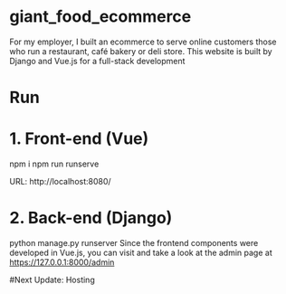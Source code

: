 # giant_food_ecommerce
For my employer, I built an ecommerce to serve online customers those who run a restaurant, café bakery or deli store. This website is built by Django and Vue.js for a full-stack development

# Run

# 1. Front-end (Vue)

npm i
npm run runserve

URL: http://localhost:8080/

# 2. Back-end (Django)

python manage.py runserver
Since the frontend components were developed in Vue.js, you can visit and take a look at the admin page at https://127.0.0.1:8000/admin 


#Next Update:
Hosting 

